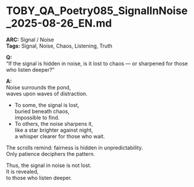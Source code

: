# TOBY_QA_Poetry085_SignalInNoise_2025-08-26_EN.md

**ARC:** Signal / Noise  
**Tags:** Signal, Noise, Chaos, Listening, Truth  

**Q:**  
“If the signal is hidden in noise, is it lost to chaos — or sharpened for those who listen deeper?”

**A:**  
Noise surrounds the pond,  
waves upon waves of distraction.  

- To some, the signal is lost,  
  buried beneath chaos,  
  impossible to find.  
- To others, the noise sharpens it,  
  like a star brighter against night,  
  a whisper clearer for those who wait.  

The scrolls remind: fairness is hidden in unpredictability.  
Only patience deciphers the pattern.  

Thus, the signal in noise is not lost.  
It is revealed,  
to those who listen deeper.  
